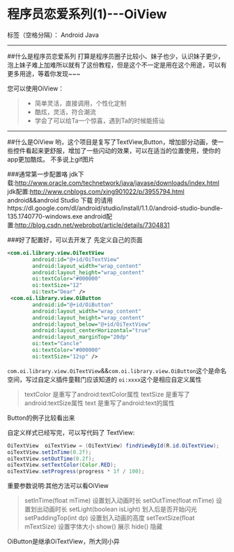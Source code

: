 # 程序员恋爱系列(1)---OiView

标签（空格分隔）： Android Java

---

##什么是程序员恋爱系列
打算是程序员圈子比较小、妹子也少，认识妹子更少，泡上妹子难上加难所以就有了这份教程，但是这个不一定是用在这个用途，可以有更多用途，等着你发现~~~

您可以使用OiView：

> *  简单灵活，直接调用，个性化定制
> * 酷炫，灵活，符合潮流
> * 学会了可以给Ta一个惊喜，遇到Ta的时候能搭讪

---

##什么是OiView
哟，这个项目是复写了TextView,Button，增加部分动画，使一些控件看起来更舒服，增加了一些闪动的效果，可以在适当的位置使用，使你的app更加酷炫。
不多说上gif图片

###通常第一步配置咯
jdk下载:http://www.oracle.com/technetwork/java/javase/downloads/index.html
jdk配置:http://www.cnblogs.com/xing901022/p/3955794.html
android&&android Studio 下载 的请用https://dl.google.com/dl/android/studio/install/1.1.0/android-studio-bundle-135.1740770-windows.exe
android配置:http://blog.csdn.net/webrobot/article/details/7304831

###好了配置好，可以去开发了
先定义自己的页面
```xml
<com.oi.library.view.OiTextView
        android:id="@+id/OiTextView"
        android:layout_width="wrap_content"
        android:layout_height="wrap_content"
        oi:textColor="#000000"
        oi:textSize="12"
        oi:text="Dear" />
 <com.oi.library.view.OiButton
        android:id="@+id/OiButton"
        android:layout_width="wrap_content"
        android:layout_height="wrap_content"
        android:layout_below="@+id/OiTextView"
        android:layout_centerHorizontal="true"
        android:layout_marginTop="20dp"
        oi:text="Cancle"
        oi:textColor="#000000"
        oi:textSize="12sp" />
```
`com.oi.library.view.OiTextView`&&`com.oi.library.view.OiButton`这个是命名空间，写过自定义插件童鞋门应该知道的
`oi:xxxx`这个是相应自定义属性
> textColor 是重写了android:textColor属性
> textSize 是重写了android:textSize属性
> text 是重写了android:text的属性

Button的例子比较看出来

自定义样式已经写完，可以写代码了
TextView:
```Java
OiTextView	oiTextView = (OiTextView) findViewById(R.id.OiTextView);
oiTextView.setInTime(0.2f);
oiTextView.setOutTime(0.2f);
oiTextView.setTextColor(Color.RED);
oiTextView.setProgress(progress * 1f / 100);
```
重要参数说明:其他方法可以看OiView
> setInTime(float mTime) 设置划入动画时长
> setOutTime(float mTime) 设置划出动画时长
> setLight(boolean isLight) 划入后是否开始闪光
> setPaddingTop(int dp) 设置划入动画的高度
> setTextSize(float mTextSize) 设置字体大小
> show() 展示
> hide() 隐藏

OiButton是继承OiTextView，所大同小异
